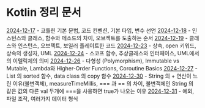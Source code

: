 # Kotlin 정리 문서

[2024-12-17](../../docs/daily/2024_12_17.md) - 코틀린 기본 문법, 코드 컨벤션, 기본 타입, 변수 선언
[2024-12-18](../../docs/daily/2024_12_18.md) - 인스턴스와 클래스, 함수와 메소드의 차이, 오브젝트를 도출하는 순서
[2024-12-19](../../docs/daily/2024_12_19.md) - 클래스와 인스턴스, 오브젝트, 보일러 플레이트한 코드
[2024-12-23](../../docs/daily/2024_12_23.md) - 상속, open 키워드, 상속의 생성자, UML
[2024-12-24](../../docs/daily/2024_12_24.md) - 스코프 함수, 추상클래스와 인터페이스, UML에서의 이텔릭체의 의미
[2024-12-26](../../docs/daily/2024_12_26.md) - 다형성 (Polymorphism), Immutable vs Mutable, Lambda와 Higher-Order Functions, Coroutine Basics
[2024-12-27](../../docs/daily/2024_12_27.md) - List 의 sorted 함수, data class 의 copy 함수
[2024-12-30](../../docs/daily/2024_12_30.md) - String 의 + 연산이 느린 이유(불변객체), measureTimeMillis, === 과 == 의 차이, 불변객체인 String 의 같은 값의 다른 val 두개에 ===을 사용하면 true가 나오는 이유
[2024-12-31](../../docs/daily/2024_12_31.md) - 예외, 파일 조작, 여러가지 데이터 형식